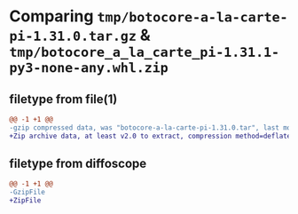 # Comparing `tmp/botocore-a-la-carte-pi-1.31.0.tar.gz` & `tmp/botocore_a_la_carte_pi-1.31.1-py3-none-any.whl.zip`

## filetype from file(1)

```diff
@@ -1 +1 @@
-gzip compressed data, was "botocore-a-la-carte-pi-1.31.0.tar", last modified: Fri Jul  7 01:44:10 2023, max compression
+Zip archive data, at least v2.0 to extract, compression method=deflate
```

## filetype from diffoscope

```diff
@@ -1 +1 @@
-GzipFile
+ZipFile
```

